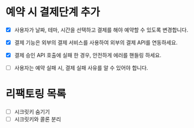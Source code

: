 # 예약 시 결제단계 추가
- [x] 사용자가 날짜, 테마, 시간을 선택하고 결제를 해야 예약할 수 있도록 변경합니다.
- [x] 결제 기능은 외부의 결제 서비스를 사용하여 외부의 결제 API를 연동하세요.
- [x] 결제 승인 API 호출에 실패 한 경우, 안전하게 에러를 핸들링 하세요.
- [ ] 사용자는 예약 실패 시, 결제 실패 사유를 알 수 있어야 합니다.


# 리팩토링 목록
- [ ] 시크릿키 숨기기
- [ ] 시크릿키와 콜론 분리
